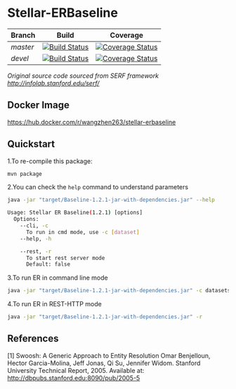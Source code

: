 Stellar-ERBaseline
====================
|Branch|Build|Coverage|
|:-----|:----:|:----:|
|*master*|[![Build Status](https://travis-ci.org/data61/stellar-ERBaseline.svg?branch=master)](https://travis-ci.org/data61/stellar-ERBaseline)|[![Coverage Status](https://coveralls.io/repos/github/data61/stellar-ERBaseline/badge.svg?branch=master)](https://coveralls.io/github/data61/stellar-ERBaseline?branch=master)|
|*devel*|[![Build Status](https://travis-ci.org/data61/stellar-ERBaseline.svg?branch=devel)](https://travis-ci.org/data61/stellar-ERBaseline)|[![Coverage Status](https://coveralls.io/repos/github/data61/stellar-ERBaseline/badge.svg?branch=devel)](https://coveralls.io/github/data61/stellar-ERBaseline?branch=devel)|

*Original source code sourced from SERF framework http://infolab.stanford.edu/serf/*

## Docker Image
https://hub.docker.com/r/wangzhen263/stellar-erbaseline


## Quickstart

1.To re-compile this package:

```bash
mvn package
```
2.You can check the `help` command to understand parameters

```bash
java -jar "target/Baseline-1.2.1-jar-with-dependencies.jar" --help

Usage: Stellar ER Baseline(1.2.1) [options]
  Options:
    --cli, -c
      To run in cmd mode, use -c [dataset]
    --help, -h

    --rest, -r
      To start rest server mode
      Default: false
```
3.To run ER in command line mode

```bash
java -jar "target/Baseline-1.2.1-jar-with-dependencies.jar" -c datasets/ACM_DBLP/configcsv.conf
```
4.To run ER in REST-HTTP mode

```bash
java -jar "target/Baseline-1.2.1-jar-with-dependencies.jar" -r
```

References
-----------------------------------------------------------------------

[1] Swoosh: A Generic Approach to Entity Resolution
    Omar Benjelloun, Hector Garcia-Molina, Jeff Jonas, Qi Su, Jennifer
    Widom. Stanford University Technical Report, 2005.
    Available at: http://dbpubs.stanford.edu:8090/pub/2005-5

